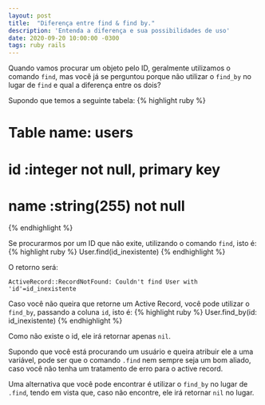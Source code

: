 ```yaml
---
layout: post
title:  "Diferença entre find & find by."
description: 'Entenda a diferença e sua possibilidades de uso'
date: 2020-09-20 10:00:00 -0300
tags: ruby rails
---
```


Quando vamos procurar um objeto pelo ID, geralmente utilizamos o comando `find`, mas você já se perguntou porque não utilizar o `find_by` no lugar de `find` e qual a diferença entre os dois?

Supondo que temos a seguinte tabela:
{% highlight ruby %}
# Table name: users
#
#  id        :integer          not null, primary key
#  name      :string(255)      not null
{% endhighlight %}

Se procurarmos por um ID que não exite, utilizando o comando `find`, isto é:
{% highlight ruby %}
User.find(id_inexistente)
{% endhighlight %}

O retorno será:
```
ActiveRecord::RecordNotFound: Couldn't find User with 'id'=id_inexistente
```

Caso você não queira que retorne um Active Record, você pode utilizar o `find_by`, passando a coluna `id`, isto é:
{% highlight ruby %}
User.find_by(id: id_inexistente)
{% endhighlight %}

Como não existe o id, ele irá retornar apenas `nil`.

Supondo que você está procurando um usuário e queira atribuir ele a uma variável, pode ser que o comando `.find` nem sempre seja um bom aliado, caso você não tenha um tratamento de erro para o active record.

Uma alternativa que você pode encontrar é utilizar o `find_by` no lugar de `.find`, tendo em vista que, caso não encontre, ele irá retornar `nil` no lugar.
